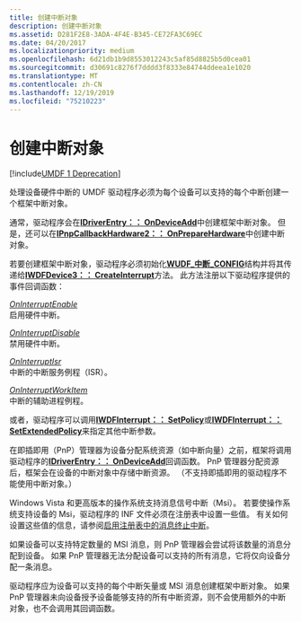 ```yaml
---
title: 创建中断对象
description: 创建中断对象
ms.assetid: D281F2E8-3ADA-4F4E-B345-CE72FA3C69EC
ms.date: 04/20/2017
ms.localizationpriority: medium
ms.openlocfilehash: 6d21db1b9d8553012243c5af85d8825b5d0cea01
ms.sourcegitcommit: d30691c8276f7dddd3f8333e84744ddeea1e1020
ms.translationtype: MT
ms.contentlocale: zh-CN
ms.lasthandoff: 12/19/2019
ms.locfileid: "75210223"
---
```

# <a name="creating-an-interrupt-object"></a>创建中断对象


[!include[UMDF 1 Deprecation](../includes/umdf-1-deprecation.md)]

处理设备硬件中断的 UMDF 驱动程序必须为每个设备可以支持的每个中断创建一个框架中断对象。

通常，驱动程序会在[**IDriverEntry：： OnDeviceAdd**](https://docs.microsoft.com/windows-hardware/drivers/ddi/wudfddi/nf-wudfddi-idriverentry-ondeviceadd)中创建框架中断对象。 但是，还可以在[**IPnpCallbackHardware2：： OnPrepareHardware**](https://docs.microsoft.com/windows-hardware/drivers/ddi/wudfddi/nf-wudfddi-ipnpcallbackhardware2-onpreparehardware)中创建中断对象。

若要创建框架中断对象，驱动程序必须初始化[**WUDF\_中断\_CONFIG**](https://docs.microsoft.com/windows-hardware/drivers/ddi/wudfinterrupt/ns-wudfinterrupt-_wudf_interrupt_config)结构并将其传递给[**IWDFDevice3：： CreateInterrupt**](https://docs.microsoft.com/windows-hardware/drivers/ddi/wudfddi/nf-wudfddi-iwdfdevice3-createinterrupt)方法。 此方法注册以下驱动程序提供的事件回调函数：

<a href="" id="oninterruptenable"></a>[*OnInterruptEnable*](https://docs.microsoft.com/windows-hardware/drivers/ddi/wudfinterrupt/nc-wudfinterrupt-wudf_interrupt_enable)  
启用硬件中断。

<a href="" id="oninterruptdisable"></a>[*OnInterruptDisable*](https://docs.microsoft.com/windows-hardware/drivers/ddi/wudfinterrupt/nc-wudfinterrupt-wudf_interrupt_disable)  
禁用硬件中断。

<a href="" id="oninterruptisr"></a>[*OnInterruptIsr*](https://docs.microsoft.com/windows-hardware/drivers/ddi/wudfinterrupt/nc-wudfinterrupt-wudf_interrupt_isr)  
中断的中断服务例程（ISR）。

<a href="" id="oninterruptworkitem"></a>[*OnInterruptWorkItem*](https://docs.microsoft.com/windows-hardware/drivers/ddi/wudfinterrupt/nc-wudfinterrupt-wudf_interrupt_workitem)  
中断的辅助进程例程。

或者，驱动程序可以调用[**IWDFInterrupt：： SetPolicy**](https://docs.microsoft.com/windows-hardware/drivers/ddi/wudfddi/nf-wudfddi-iwdfinterrupt-setpolicy)或[**IWDFInterrupt：： SetExtendedPolicy**](https://docs.microsoft.com/windows-hardware/drivers/ddi/wudfddi/nf-wudfddi-iwdfinterrupt-setextendedpolicy)来指定其他中断参数。

在即插即用（PnP）管理器为设备分配系统资源（如中断向量）之前，框架将调用驱动程序的[**IDriverEntry：： OnDeviceAdd**](https://docs.microsoft.com/windows-hardware/drivers/ddi/wudfddi/nf-wudfddi-idriverentry-ondeviceadd)回调函数。 PnP 管理器分配资源后，框架会在设备的中断对象中存储中断资源。 （不支持即插即用的驱动程序不能使用中断对象。）

Windows Vista 和更高版本的操作系统支持消息信号中断（Msi）。 若要使操作系统支持设备的 Msi，驱动程序的 INF 文件必须在注册表中设置一些值。 有关如何设置这些值的信息，请参阅[启用注册表中的消息终止中断](https://docs.microsoft.com/windows-hardware/drivers/kernel/enabling-message-signaled-interrupts-in-the-registry)。

如果设备可以支持特定数量的 MSI 消息，则 PnP 管理器会尝试将该数量的消息分配到设备。 如果 PnP 管理器无法分配设备可以支持的所有消息，它将仅向设备分配一条消息。

驱动程序应为设备可以支持的每个中断矢量或 MSI 消息创建框架中断对象。 如果 PnP 管理器未向设备授予设备能够支持的所有中断资源，则不会使用额外的中断对象，也不会调用其回调函数。

 

 





